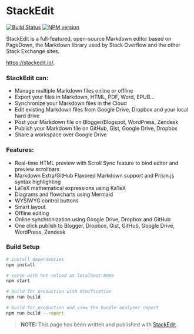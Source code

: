 # StackEdit

[![Build Status](https://img.shields.io/travis/benweet/stackedit.svg?style=flat)](https://travis-ci.org/benweet/stackedit) [![NPM version](https://img.shields.io/npm/v/stackedit.svg?style=flat)](https://www.npmjs.org/package/stackedit)

StackEdit is a full-featured, open-source Markdown editor based on PageDown, the Markdown library used by Stack Overflow and the other Stack Exchange sites.

https://stackedit.io/.

### StackEdit can:

 - Manage multiple Markdown files online or offline
 - Export your files in Markdown, HTML, PDF, Word, EPUB...
 - Synchronize your Markdown files in the Cloud
 - Edit existing Markdown files from Google Drive, Dropbox and your local hard drive
 - Post your Markdown file on Blogger/Blogspot, WordPress, Zendesk
 - Publish your Markdown file on GitHub, Gist, Google Drive, Dropbox
 - Share a workspace over Google Drive

### Features:

 - Real-time HTML preview with Scroll Sync feature to bind editor and preview scrollbars
 - Markdown Extra/GitHub Flavored Markdown support and Prism.js syntax highlighting
 - LaTeX mathematical expressions using KaTeX
 - Diagrams and flowcharts using Mermaid
 - WYSIWYG control buttons
 - Smart layout
 - Offline editing
 - Online synchronization using Google Drive, Dropbox and GitHub
 - One click publish to Blogger, Dropbox, Gist, GitHub, Google Drive, WordPress, Zendesk

### Build Setup

``` bash
# install dependencies
npm install

# serve with hot reload at localhost:8080
npm start

# build for production with minification
npm run build

# build for production and view the bundle analyzer report
npm run build --report
```

> **NOTE:** This page has been written and published with [StackEdit](https://stackedit.io/ "StackEdit").
